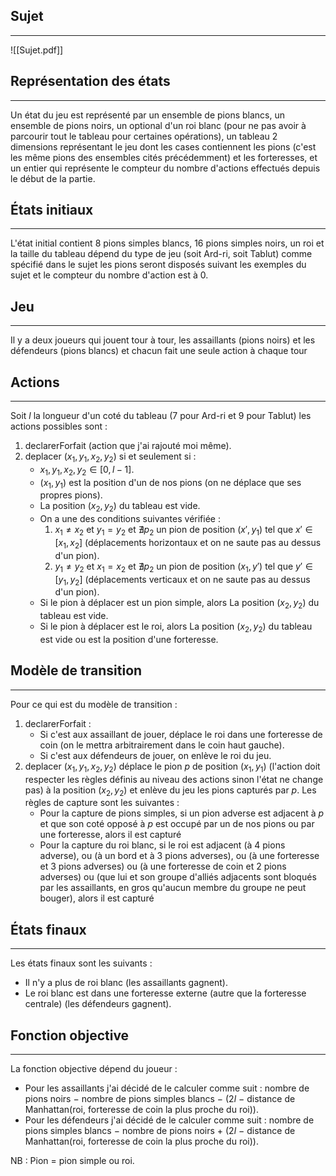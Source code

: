 ## Sujet
---
![[Sujet.pdf]]

## Représentation des états
---
Un état du jeu est représenté par un ensemble de pions blancs, un ensemble de pions noirs, un optional d'un roi blanc (pour ne pas avoir à parcourir tout le tableau pour certaines opérations), un tableau 2 dimensions représentant le jeu dont les cases contiennent les pions (c'est les même pions des ensembles cités précédemment) et les forteresses, et un entier qui représente le compteur du nombre d'actions effectués depuis le début de la partie.

## États initiaux
---
L'état initial contient 8 pions simples blancs, 16 pions simples noirs, un roi et la taille du tableau dépend du type de jeu (soit Ard-ri, soit Tablut) comme spécifié dans le sujet les pions seront disposés suivant les exemples du sujet et le compteur du nombre d'action est à 0.

## Jeu
---
Il y a deux joueurs qui jouent tour à tour, les assaillants (pions noirs) et les défendeurs (pions blancs) et chacun fait une seule action à chaque tour
## Actions
---
Soit $l$ la longueur d'un coté du tableau (7 pour Ard-ri et 9 pour Tablut) les actions possibles sont :
1. declarerForfait (action que j'ai rajouté moi même).
2. deplacer $(x_1, y_1,x_2,y_2)$ si et seulement si :
	- $x_1,y_1,x_2,y_2 \in [0, l-1]$.
	- $(x_1,y_1)$ est la position d'un de nos pions (on ne déplace que ses propres pions).
	- La position $(x_2, y_2)$  du tableau est vide.
	- On a une des conditions suivantes vérifiée :
		1. $x_1 \neq x_2$ et $y_1 = y_2$ et $\nexists p_2$ un pion de position $(x',y_1)$ tel que $x' \in [x_1,x_2]$ (déplacements horizontaux et on ne saute pas au dessus d'un pion).
		2. $y_1 \neq y_2$ et $x_1 = x_2$ et $\nexists p_2$ un pion de position $(x_1,y')$ tel que $y' \in [y_1,y_2]$ (déplacements verticaux et on ne saute pas au dessus d'un pion).
	- Si le pion à déplacer est un pion simple, alors La position $(x_2, y_2)$  du tableau est vide.
	- Si le pion à déplacer est le roi, alors La position $(x_2, y_2)$  du tableau est vide ou est la position d'une forteresse.

## Modèle de transition
---
Pour ce qui est du modèle de transition :
1. declarerForfait :
	- Si c'est aux assaillant de jouer, déplace le roi dans une forteresse de coin (on le mettra arbitrairement dans le coin haut gauche).
	- Si c'est aux défendeurs de jouer, on enlève le roi du jeu.
1. deplacer $(x_1, y_1,x_2,y_2)$ déplace le pion $p$ de position $(x_1, y_1)$ (l'action doit respecter les règles définis au niveau des actions sinon l'état ne change pas) à la position $(x_2,y_2)$ et enlève du jeu les pions capturés par $p$. Les règles de capture sont les suivantes :
	- Pour la capture de pions simples, si un pion adverse est adjacent à $p$ et que son coté opposé à $p$ est occupé par un de nos pions ou par une forteresse, alors il est capturé
	- Pour la capture du roi blanc, si le roi est adjacent (à 4 pions adverse), ou (à un bord et à 3 pions adverses), ou (à une forteresse et 3 pions adverses) ou  (à une forteresse de coin et 2 pions adverses) ou (que lui et son groupe d'alliés adjacents sont bloqués par les assaillants, en gros qu'aucun membre du groupe ne peut bouger), alors il est capturé

## États finaux
---
Les états finaux sont les suivants :
- Il n'y a plus de roi blanc (les assaillants gagnent).
- Le roi blanc est dans une forteresse externe (autre que la forteresse centrale) (les défendeurs gagnent).

## Fonction objective
---
La fonction objective dépend du joueur :
- Pour les assaillants j'ai décidé de le calculer comme suit : nombre de pions noirs $-$ nombre de pions simples blancs $-$ $(2l$ $-$ distance de Manhattan(roi, forteresse de coin la plus proche du roi)).
- Pour les défendeurs j'ai décidé de le calculer comme suit : nombre de pions simples blancs $-$ nombre de pions noirs $+$ ($2l$ $-$ distance de Manhattan(roi, forteresse de coin la plus proche du roi)).

NB : Pion = pion simple ou roi.
